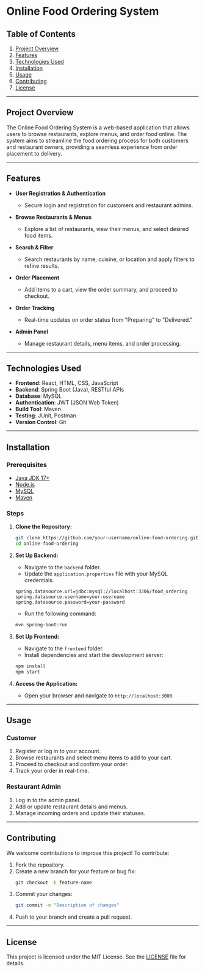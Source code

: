# Online Food Ordering System

## Table of Contents
1. [Project Overview](#project-overview)
2. [Features](#features)
3. [Technologies Used](#technologies-used)
4. [Installation](#installation)
5. [Usage](#usage)
6. [Contributing](#contributing)
7. [License](#license)

---

## Project Overview
The Online Food Ordering System is a web-based application that allows users to browse restaurants, explore menus, and order food online. The system aims to streamline the food ordering process for both customers and restaurant owners, providing a seamless experience from order placement to delivery.

---

## Features
- **User Registration & Authentication**
  - Secure login and registration for customers and restaurant admins.

- **Browse Restaurants & Menus**
  - Explore a list of restaurants, view their menus, and select desired food items.

- **Search & Filter**
  - Search restaurants by name, cuisine, or location and apply filters to refine results.

- **Order Placement**
  - Add items to a cart, view the order summary, and proceed to checkout.

- **Order Tracking**
  - Real-time updates on order status from "Preparing" to "Delivered."

- **Admin Panel**
  - Manage restaurant details, menu items, and order processing.

---

## Technologies Used
- **Frontend**: React, HTML, CSS, JavaScript
- **Backend**: Spring Boot (Java), RESTful APIs
- **Database**: MySQL
- **Authentication**: JWT (JSON Web Token)
- **Build Tool**: Maven
- **Testing**: JUnit, Postman
- **Version Control**: Git

---

## Installation

### Prerequisites
- [Java JDK 17+](https://www.oracle.com/java/technologies/javase-downloads.html)
- [Node.js](https://nodejs.org/)
- [MySQL](https://www.mysql.com/)
- [Maven](https://maven.apache.org/)

### Steps
1. **Clone the Repository:**
   ```bash
   git clone https://github.com/your-username/online-food-ordering.git
   cd online-food-ordering
   ```

2. **Set Up Backend:**
   - Navigate to the `backend` folder.
   - Update the `application.properties` file with your MySQL credentials.
   ```properties
   spring.datasource.url=jdbc:mysql://localhost:3306/food_ordering
   spring.datasource.username=your-username
   spring.datasource.password=your-password
   ```
   - Run the following command:
   ```bash
   mvn spring-boot:run
   ```

3. **Set Up Frontend:**
   - Navigate to the `frontend` folder.
   - Install dependencies and start the development server:
   ```bash
   npm install
   npm start
   ```

4. **Access the Application:**
   - Open your browser and navigate to `http://localhost:3000`.

---

## Usage
### Customer
1. Register or log in to your account.
2. Browse restaurants and select menu items to add to your cart.
3. Proceed to checkout and confirm your order.
4. Track your order in real-time.

### Restaurant Admin
1. Log in to the admin panel.
2. Add or update restaurant details and menus.
3. Manage incoming orders and update their statuses.

---

## Contributing
We welcome contributions to improve this project! To contribute:
1. Fork the repository.
2. Create a new branch for your feature or bug fix:
   ```bash
   git checkout -b feature-name
   ```
3. Commit your changes:
   ```bash
   git commit -m "Description of changes"
   ```
4. Push to your branch and create a pull request.

---

## License
This project is licensed under the MIT License. See the [LICENSE](LICENSE) file for details.
